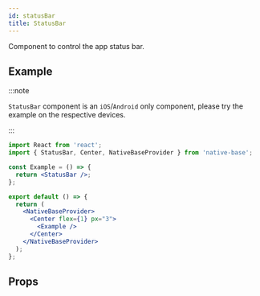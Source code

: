 ```yaml
---
id: statusBar
title: StatusBar
---
```


Component to control the app status bar.

## Example

:::note

`StatusBar` component is an `iOS`/`Android` only component, please try the example on the respective devices.

:::

```jsx isSnackPlayer name=StatusBar
import React from 'react';
import { StatusBar, Center, NativeBaseProvider } from 'native-base';

const Example = () => {
  return <StatusBar />;
};

export default () => {
  return (
    <NativeBaseProvider>
      <Center flex={1} px="3">
        <Example />
      </Center>
    </NativeBaseProvider>
  );
};
```

<!--
```ComponentSnackPlayer path=basic,StatusBar,Basic.tsx

``` -->

## Props

```ComponentPropTable path=basic,StatusBar,StatusBar.tsx showStylingProps=true

```
